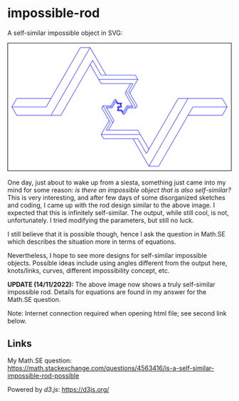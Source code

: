 # impossible-rod
A self-similar impossible object in SVG:

![Image of Impossible Rod](./impossible-rod.png)

One day, just about to wake up from a siesta, something just came into my mind for some reason: *is there an impossible object that is also self-similar?* This is very interesting, and after few days of some disorganized sketches and coding, I came up with the rod design similar to the above image. I expected that this is infinitely self-similar. The output, while still cool, is not, unfortunately. I tried modifying the parameters, but still no luck.

I still believe that it is possible though, hence I ask the question in Math.SE which describes the situation more in terms of equations.

Nevertheless, I hope to see more designs for self-similar impossible objects. Possible ideas include using angles different from the output here, knots/links, curves, different impossibility concept, etc.

**UPDATE (14/11/2022):** The above image now shows a truly self-similar impossible rod. Details for equations are found in my answer for the Math.SE question.

Note: Internet connection required when opening html file; see second link below.

## Links
My Math.SE question: https://math.stackexchange.com/questions/4563416/is-a-self-similar-impossible-rod-possible

Powered by *d3.js*: https://d3js.org/

